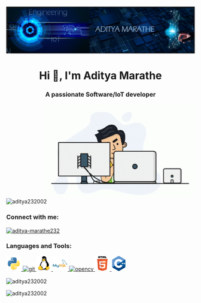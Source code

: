 ![logo](https://github.com/aditya232002/aditya232002/blob/main/Banner.jpg)
<h1 align="center">Hi 👋, I'm Aditya Marathe</h1>
<h3 align="center">A passionate Software/IoT developer</h3>

<img align ="right" alt="GIF" width="400"  src="https://github.com/aditya232002/aditya232002/blob/main/programmer.gif"/>
<p align="left"> <img src="https://komarev.com/ghpvc/?username=aditya232002&label=Profile%20views&color=0e75b6&style=flat" alt="aditya232002" /> </p>

<h3 align="left">Connect with me:</h3>
<p align="left">
<a href="https://linkedin.com/in/aditya-marathe232" target="blank"><img align="center" src="https://raw.githubusercontent.com/rahuldkjain/github-profile-readme-generator/master/src/images/icons/Social/linked-in-alt.svg" alt="aditya-marathe232" height="30" width="40" /></a>
</p>

<h3 align="left">Languages and Tools:</h3>
<p align="left"> <a href="https://www.python.org" target="_blank" rel="noreferrer"> <img src="https://raw.githubusercontent.com/devicons/devicon/master/icons/python/python-original.svg" alt="python" width="40" height="40"/> </a> <a href="https://git-scm.com/" target="_blank" rel="noreferrer"> <img src="https://www.vectorlogo.zone/logos/git-scm/git-scm-icon.svg" alt="git" width="40" height="40"/> </a>  <a href="https://www.linux.org/" target="_blank" rel="noreferrer"> <img src="https://raw.githubusercontent.com/devicons/devicon/master/icons/linux/linux-original.svg" alt="linux" width="40" height="40"/> </a> <a href="https://www.mysql.com/" target="_blank" rel="noreferrer"> <img src="https://raw.githubusercontent.com/devicons/devicon/master/icons/mysql/mysql-original-wordmark.svg" alt="mysql" width="40" height="40"/> </a> <a href="https://opencv.org/" target="_blank" rel="noreferrer"> <img src="https://www.vectorlogo.zone/logos/opencv/opencv-icon.svg" alt="opencv" width="40" height="40"/> </a> <a href="https://www.w3.org/html/" target="_blank" rel="noreferrer"> <img src="https://raw.githubusercontent.com/devicons/devicon/master/icons/html5/html5-original-wordmark.svg" alt="html5" width="40" height="40"/> </a> <a href="https://www.w3schools.com/cpp/" target="_blank" rel="noreferrer"> <img src="https://raw.githubusercontent.com/devicons/devicon/master/icons/cplusplus/cplusplus-original.svg" alt="cplusplus" width="40" height="40"/> </a></p>

<p><img align="center" src="https://github-readme-stats.vercel.app/api/top-langs?username=aditya232002&show_icons=true&locale=en&layout=compact" alt="aditya232002" /></p>

<p><img align="center" src="https://github-readme-streak-stats.herokuapp.com/?user=aditya232002&" alt="aditya232002" /></p>
